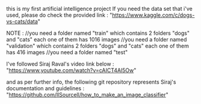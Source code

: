 this is my first artificial intelligence project 
If you need the data set that i've used, please do check the provided link :
"https://www.kaggle.com/c/dogs-vs-cats/data"

NOTE :
//you need a folder named "train" which contains 2 folders "dogs" and "cats" each one of them has 1016 images 
//you need a folder named "validation" which contains 2 folders "dogs" and "cats" each one of them has 416 images
//you need a folder named "test" 

I've followed Siraj Raval's video link below : 
"https://www.youtube.com/watch?v=cAICT4Al5Ow"


and as per further info, the following git repository represents Siraj's documentation and guidelines :
"https://github.com/llSourcell/how_to_make_an_image_classifier"
